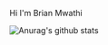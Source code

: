 Hi I'm Brian Mwathi


![Anurag's github stats](https://github-readme-stats.vercel.app/api?username=bryan-mwas)
